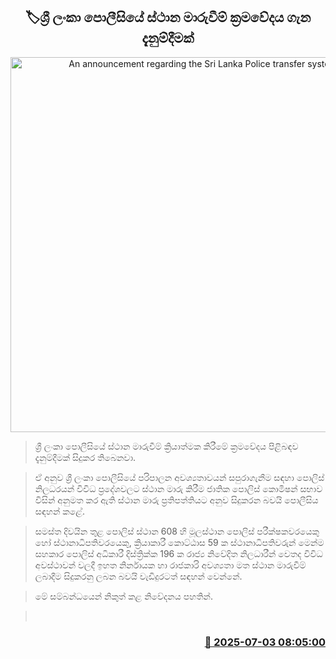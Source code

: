 <p align='center'><b><h2 align='center' title='An announcement regarding the Sri Lanka Police transfer system'>🏷ශ්‍රී ලංකා පොලීසියේ ස්ථාන මාරුවීම් ක්‍රමවේදය ගැන දැනුම්දීමක්</h2></b></p>
<p align='center'><img src='https://helakuru.sgp1.cdn.digitaloceanspaces.com/esana/images/lib/srilanka-police[1].jpg' width='600' alt='An announcement regarding the Sri Lanka Police transfer system'></p>

> ශ්‍රී ලංකා පොලීසියේ ස්ථාන මාරුවීම් ක්‍රියාත්මක කිරීමේ ක්‍රමවේදය පිළිබඳව දැනුම්දීමක් සිදුකර තිබෙනවා.

> ඒ අනුව ශ්‍රී ලංකා පොලීසියේ පරිපාලන අවශ්‍යතාවයන් සපුරාගැනීම සඳහා පොලිස් නිලධරයන් විවිධ ප්‍රදේශවලට ස්ථාන මාරු කිරීම ජාතික පොලිස් කොමිෂන් සභාව විසින් අනුමත කර ඇති ස්ථාන මාරු ප්‍රතිපත්තියට අනුව සිදුකරන බවයි පොලීසිය සඳහන් කළේ.

> සමස්ත දිවයින තුළ පොලිස් ස්ථාන 608 හි මූලස්ථාන පොලිස් පරීක්ෂකවරයෙකු හෝ ස්ථානාධිපතිවරයෙකු, ක්‍රියාකාරී කොට්ඨාස 59 ක ස්ථානාධිපතිවරුන් මෙන්ම සහකාර පොලිස් අධිකාරී දිස්ත්‍රික්ක 196 ක රාජ්‍ය නිවේදිත නිලධාරීන් වෙතද විවිධ අවස්ථාවන් වලදී ඉහත නිර්නායක හා රාජකාරි අවශ්‍යතා මත ස්ථාන මාරුවීම් ලබාදීම සිදුකරනු ලබන බවයි වැඩිදුරටත් සඳහන් වෙන්නේ.

> මේ සම්බන්ධයෙන් නිකුත් කළ නිවේදනය පහතින්.

>  



<h3 align='right'><a href='https://www.helakuru.lk/esana/p/111539/'>📅 2025-07-03 08:05:00</a></h3>
